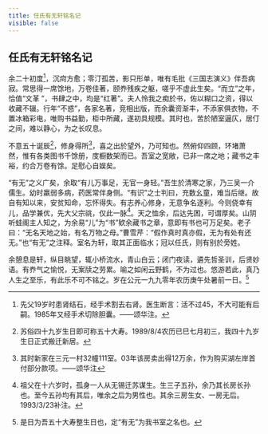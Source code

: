 ```yaml
---
title: 任氏有无轩铭名记
visible: false
---
```


## 任氏有无轩铭名记

余二十初度[^1]，沉疴方愈；零汀孤苦，影只形单，唯有毛批《三国志演义》伴吾病寂。常思得一席馀地，万卷佳著，颐奍残疾之躯，嗟乎不虚此生矣。“而立”之年，恰值“文革 ”，书肆之中，均是“红著”。夫人怜我之痴於书，佐以糊口之资，得以收藏不辍。行年“不惑”，各家名著，竞相出版，而余囊资渐丰，不添家俱衣物，不置冰箱彩电，唯购书益勤，柜中所藏，遂初具规模。其时也，苦於陋室逼仄，居仃之间，难以静心，为之长叹息。

不意五十诞辰[^2]，修身得所[^3]，喜之出於望外，乃可知也。然俯仰四顾，环堵萧然，惟有各类图书千馀册，庋橱数架而已。吾室之宽敞，已非一席之地；藏书之丰裕，约合万卷有馀。足慰心自娱矣。

“有无”之义广矣，余取“有儿万事足，无官一身轻。”吾生於清寒之家，乃三吴一介儒生。幼时羸弱多病，药医常伴身侧。“有识”之士判曰，充数幺童，难当后继。故自有知以来，安贫知命，忘怀得失。有志养心修身，无意争名逐利。今则侥幸有儿，品学兼优，先大父宗祧，仅此一脉[^4]。天之恤余，后达先困，可谓厚矣。山阴听蛙阁主人知之，为余易“儿”为“书”欵余藏书之章，意即有书也可万足矣。老子曰：“无名天地之始，有名万物之母。”曹雪芹：“假作真时真亦假，无为有处有还无。”也“有无”之注释。室名为轩，取其正面临水；冠以任氏，则有别於旁姓。

余憩息是轩，纵目眺望，辄小桥流水，青山白云；闭门夜读，遴先哲圣训，后贤妙语。有奍气之愉悦，无案牍之劳累。喻之如闲云野鹤，不为过也。悠游若此，真乃人生之至乐，有此乐不可不铭之。岁在公元一九九零年农历庚午处暑前一日。[^5]

[^1]: 先父19岁时患肾结石，经手术割去右肾。医生断言：活不过45，不大可能有后嗣。1985年又经手术切除胆囊。——颂华注。
[^2]: 苏俗四十九岁生日即可称五十大寿。1989/8/4农历已巳七月初三，我四十九岁生日正式搬迁新居。
[^3]: 其时新家在三元一村32幢111室。03年该房卖出得12万余，作为购买湖左岸首付部分款项。——颂华注
[^4]: 祖父在十六岁时，孤身一人从无锡迁苏谋生。生三子五孙，余乃其长房长孙也。至今五孙均有其后，唯余之后为男性也。其余三房生女、一房无后。1993/3/23补注。
[^5]: 是日为吾五十大寿整生日也，定“有无”为我书室之名也。